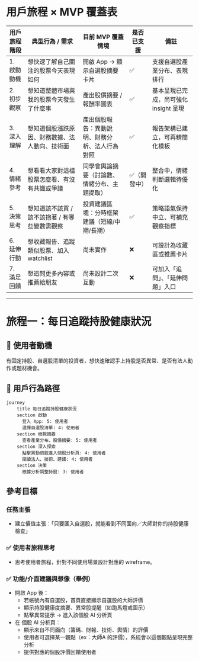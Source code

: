# 用戶旅程 × MVP 覆蓋表

| 用戶旅程階段 | 典型行為 / 需求 | 目前 MVP 覆蓋情境 | 是否已支援 | 備註 |
|--------------|------------------|--------------------|------------|------|
| 1. 啟動動機 | 想快速了解自己關注的股票今天表現如何 | 開啟 App → 顯示自選股摘要卡片 | ✅ | 支援自選股產業分布、表現排行 |
| 2. 初步觀察 | 想知道整體市場與我的股票今天發生了什麼事 | 產出股價摘要 / 報酬率圖表 | ✅ | 基本呈現已完成，尚可強化 insight 呈現 |
| 3. 深入理解 | 想知道個股漲跌原因、財務數據、法人動向、技術面 | 產出個股報告：異動說明、財務分析、法人行為對照 | ✅ | 報告架構已建立，可再精簡化模板 |
| 4. 情緒參考 | 想看看大家對這檔股票怎麼看、有沒有共識或爭議 | 同學會輿論摘要（討論數、情緒分布、主題提取） | ✅（開發中） | 整合中，情緒判斷邏輯待優化 |
| 5. 決策思考 | 想知道該不該買 / 該不該抱著 / 有哪些變數需觀察 | 投資建議區塊：分時框架建議（短線/中期/長期） | ✅ | 策略語氣保持中立、可補充觀察指標 |
| 6. 延伸行動 | 想收藏報告、追蹤類似股票、加入 watchlist | 尚未實作 | ❌ | 可設計為收藏區或推薦卡片 |
| 7. 滿足回饋 | 想追問更多內容或推薦給朋友 | 尚未設計二次互動 | ❌ | 可加入「追問」、「延伸問題」入口 |

---

# 旅程一：每日追蹤持股健康狀況

## 🎯 使用者動機
有固定持股、自選股清單的投資者，想快速確認手上持股是否異常、是否有法人動作或題材機會。

## 👣 用戶行為路徑

```mermaid
journey
    title 每日追蹤持股健康狀況
    section 啟動
      登入 App: 5: 使用者
      選擇自選股清單: 4: 使用者
    section 檢視摘要
      查看產業分布、股價摘要: 5: 使用者
    section 深入探索
      點擊異動個股進入個股分析頁: 4: 使用者
      閱讀法人、技術、建議: 4: 使用者
    section 決策
      根據分析調整持股: 3: 使用者
```

## 參考目標

### 任務主張
- 建立價值主張：「只要匯入自選股，就能看到不同面向／大師對你的持股健康檢查」

### ✅ 使用者旅程思考
- 思考使用者旅程，針對不同使用場景設計對應的 wireframe。

### ✅ 功能/介面建議與想像（舉例）
- 開啟 App 後：
  - 若帳號內有自選股，首頁直接顯示自選股的大師評價
  - 顯示持股健康度摘要、異常股提醒（如跑馬燈或圖示）
  - 點擊異常提示 → 進入該個股 AI 分析頁
- 在 個股 AI 分析頁：
  - 顯示來自不同面向（籌碼、財報、技術、輿情）的評價
  - 使用者可選擇某一觀點（ex：大師A 的評價），系統會以這個觀點呈現完整分析
  - 提供對應的個股評價回饋使用者 